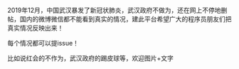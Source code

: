 ### 
2019年12月，中国武汉暴发了新冠状肺炎，武汉政府不做为，还在网上不停地删帖，国内的微博微信都不能看到真实的情况，建此平台希望广大的程序员朋友们把真实情况反映出来！

每个情况都可以提issue！

比如说红会的不作为，武汉政府的踢皮球等，欢迎图片+文字
